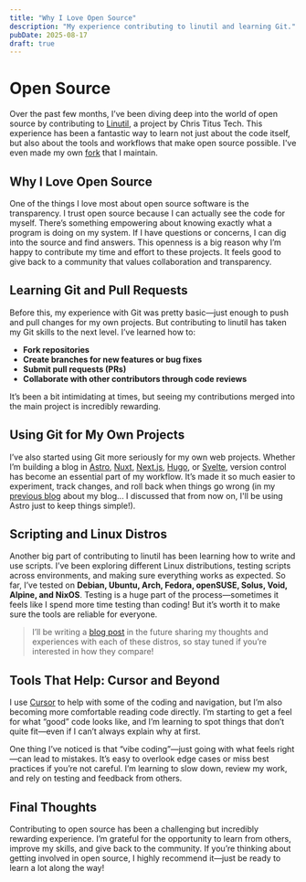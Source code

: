 ```yaml
---
title: "Why I Love Open Source"
description: "My experience contributing to linutil and learning Git."
pubDate: 2025-08-17
draft: true
---
```


# Open Source

Over the past few months, I’ve been diving deep into the world of open source by contributing to [Linutil](https://github.com/ChrisTitusTech/linutil.git), a project by Chris Titus Tech. This experience has been a fantastic way to learn not just about the code itself, but also about the tools and workflows that make open source possible. I've even made my own [fork](https://github.com/Jaredy899/jaredlinutil.git) that I maintain.

## Why I Love Open Source

One of the things I love most about open source software is the transparency. I trust open source because I can actually see the code for myself. There’s something empowering about knowing exactly what a program is doing on my system. If I have questions or concerns, I can dig into the source and find answers. This openness is a big reason why I’m happy to contribute my time and effort to these projects. It feels good to give back to a community that values collaboration and transparency.

## Learning Git and Pull Requests

Before this, my experience with Git was pretty basic—just enough to push and pull changes for my own projects. But contributing to linutil has taken my Git skills to the next level. I’ve learned how to:

- **Fork repositories**
- **Create branches for new features or bug fixes**
- **Submit pull requests (PRs)**
- **Collaborate with other contributors through code reviews**

It’s been a bit intimidating at times, but seeing my contributions merged into the main project is incredibly rewarding.

## Using Git for My Own Projects

I’ve also started using Git more seriously for my own web projects. Whether I’m building a blog in [Astro](https://jaredcervantes.com), [Nuxt](https://nuxt.jaredcervantes.com), [Next.js](https://next.jaredcervantes.com), [Hugo](https://hugo.jaredcervantes.com), or [Svelte](https://svelte.jaredcervantes.com), version control has become an essential part of my workflow. It’s made it so much easier to experiment, track changes, and roll back when things go wrong (in my [previous blog](/blog/astro) about my blog... I discussed that from now on, I'll be using Astro just to keep things simple!).

## Scripting and Linux Distros

Another big part of contributing to linutil has been learning how to write and use scripts. I’ve been exploring different Linux distributions, testing scripts across environments, and making sure everything works as expected. So far, I’ve tested on **Debian, Ubuntu, Arch, Fedora, openSUSE, Solus, Void, Alpine, and NixOS**. Testing is a huge part of the process—sometimes it feels like I spend more time testing than coding! But it’s worth it to make sure the tools are reliable for everyone.

> I’ll be writing a [blog post](/blog/distros) in the future sharing my thoughts and experiences with each of these distros, so stay tuned if you’re interested in how they compare!

## Tools That Help: Cursor and Beyond

I use [Cursor](https://cursor.com) to help with some of the coding and navigation, but I’m also becoming more comfortable reading code directly. I’m starting to get a feel for what “good” code looks like, and I’m learning to spot things that don’t quite fit—even if I can’t always explain why at first.

One thing I’ve noticed is that “vibe coding”—just going with what feels right—can lead to mistakes. It’s easy to overlook edge cases or miss best practices if you’re not careful. I’m learning to slow down, review my work, and rely on testing and feedback from others.

## Final Thoughts

Contributing to open source has been a challenging but incredibly rewarding experience. I’m grateful for the opportunity to learn from others, improve my skills, and give back to the community. If you’re thinking about getting involved in open source, I highly recommend it—just be ready to learn a lot along the way!

